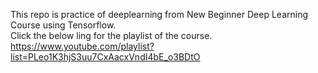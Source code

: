 This repo is practice of deeplearning from New Beginner Deep Learning Course using Tensorflow.<br>
Click the below ling for the playlist of the course.
https://www.youtube.com/playlist?list=PLeo1K3hjS3uu7CxAacxVndI4bE_o3BDtO
